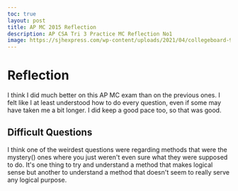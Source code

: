 ```yaml
---
toc: true
layout: post
title: AP MC 2015 Reflection
description: AP CSA Tri 3 Practice MC Reflection No1
image: https://sjhexpress.com/wp-content/uploads/2021/04/collegeboard-900x430.png
---
```


# Reflection

I think I did much better on this AP MC exam than on the previous ones. I felt like I at least understood how to do every question, even if some may have taken me a bit longer. I did keep a good pace too, so that was good.

## Difficult Questions

I think one of the weirdest questions were regarding methods that were the mystery() ones where you just weren't even sure what they were supposed to do. It's one thing to try and understand a method that makes logical sense but another to understand a method that doesn't seem to really serve any logical purpose.